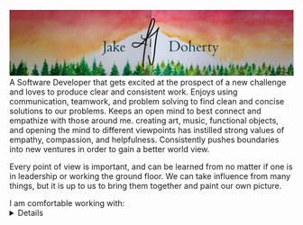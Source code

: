![banner](/profile-banner.jpeg)
A Software Developer that gets excited at the prospect of a new challenge and loves to produce clear and consistent work. Enjoys using communication, teamwork, and problem solving to find clean and concise solutions to our problems. Keeps an open mind to best connect and empathize with those around me. creating art, music, functional objects, and opening the mind to different viewpoints has instilled strong values of empathy, compassion, and helpfulness. Consistently pushes boundaries into new ventures in order to gain a better world view.

Every point of view is important, and can be learned from no matter if one is in leadership or working the ground floor. We can take influence from many things, but it is up to us to bring them together and paint our own picture.
<summary>I am comfortable working with:</summary>
<details>


|  Languages | Environments | Frameworks | Libraries | Tools     |
| ---------: | ------------ | ---------- | --------- | --------- |
| JavaScript | Node.js      | Express    | React     | Git       |
|       HTML |              |            | Puppeteer | Github    |
|        CSS |              |            |           | Supabase  |
|        SQL |              |            |           | VS Code   |
|            |              |            |           | Postman   |
|            |              |            |           | Beekeeper |
|            |              |            |           | Netlify   |

  
  
</details>
